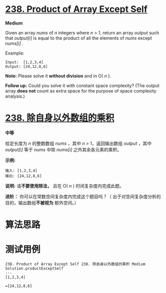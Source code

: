 # [238. Product of Array Except Self][enTitle]

**Medium**

Given an array  *nums*  of  *n*  integers where  *n*  > 1, return an array  *output*  such that  *output[i]*  is equal to the product of all the elements of  *nums*  except  *nums[i]* .

Example:

```
Input:  [1,2,3,4]
Output: [24,12,8,6]

```

**Note:** Please solve it **without division**  and in O( *n* ).

**Follow up:**  Could you solve it with constant space complexity? (The output array **does not**  count as extra space for the purpose of space complexity analysis.)
# [238. 除自身以外数组的乘积][cnTitle]

**中等**

给定长度为  *n*  的整数数组  *nums* ，其中  *n*  > 1，返回输出数组  *output*  ，其中  *output[i]*  等于  *nums*  中除  *nums[i]*  之外其余各元素的乘积。

**示例:** 

```
输入: [1,2,3,4]
输出: [24,12,8,6]
```

**说明:** 请**不要使用除法，** 且在 O( *n* ) 时间复杂度内完成此题。

**进阶：**  你可以在常数空间复杂度内完成这个题目吗？（ 出于对空间复杂度分析的目的，输出数组**不被视为** 额外空间。）


# 算法思路

# 测试用例
```
238. Product of Array Except Self 238. 除自身以外数组的乘积 Medium
Solution.productExceptSelf
---
[1,2,3,4]

=[24,12,8,6]
```

[enTitle]: https://leetcode.com/problems/product-of-array-except-self/
[cnTitle]: https://leetcode-cn.com/problems/product-of-array-except-self/
